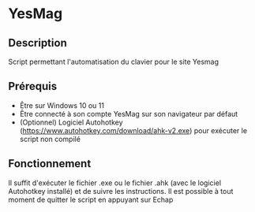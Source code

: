 # YesMag
## Description
Script permettant l'automatisation du clavier pour le site Yesmag

## Prérequis
- Être sur Windows 10 ou 11
- Être connecté à son compte YesMag sur son navigateur par défaut
- (Optionnel) Logiciel Autohotkey (https://www.autohotkey.com/download/ahk-v2.exe) pour exécuter le script non compilé

## Fonctionnement
Il suffit d'exécuter le fichier .exe ou le fichier .ahk (avec le logiciel Autohotkey installé) et de suivre les instructions. Il est possible à tout moment de quitter le script en appuyant sur Echap
